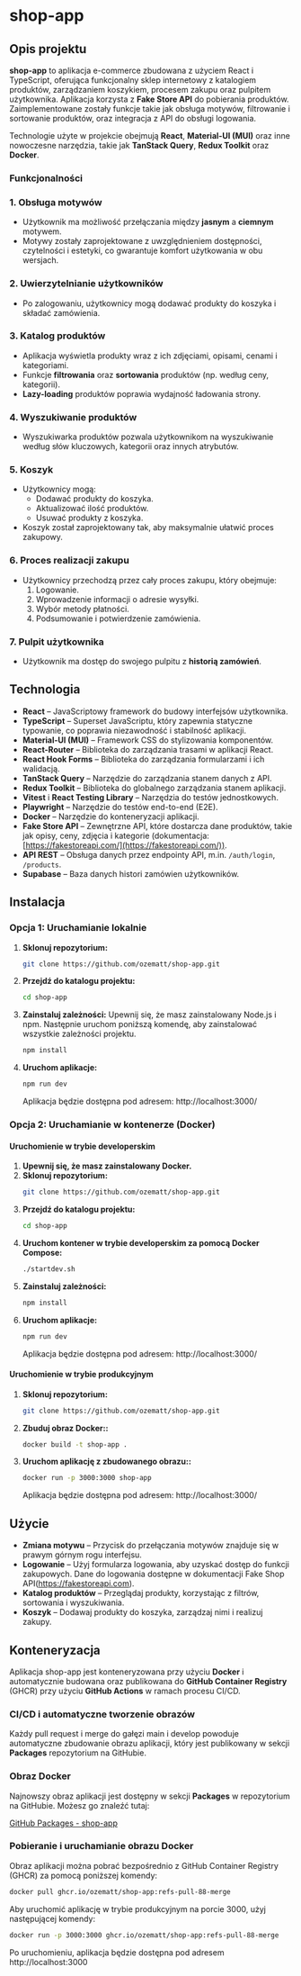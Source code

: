# shop-app



## Opis projektu

**shop-app** to aplikacja e-commerce zbudowana z użyciem React i TypeScript, oferująca funkcjonalny sklep internetowy z katalogiem produktów, zarządzaniem koszykiem, procesem zakupu oraz pulpitem użytkownika. Aplikacja korzysta z **Fake Store API** do pobierania produktów. Zaimplementowane zostały funkcje takie jak obsługa motywów, filtrowanie i sortowanie produktów, oraz integracja z API do obsługi logowania.

Technologie użyte w projekcie obejmują **React**, **Material-UI (MUI)** oraz inne nowoczesne narzędzia, takie jak **TanStack Query**, **Redux Toolkit** oraz **Docker**.



### Funkcjonalności


### 1. Obsługa motywów

- Użytkownik ma możliwość przełączania między **jasnym** a **ciemnym** motywem.
- Motywy zostały zaprojektowane z uwzględnieniem dostępności, czytelności i estetyki, co gwarantuje komfort użytkowania w obu wersjach.

### 2. Uwierzytelnianie użytkowników

- Po zalogowaniu, użytkownicy mogą dodawać produkty do koszyka i składać zamówienia.

### 3. Katalog produktów

- Aplikacja wyświetla produkty wraz z ich zdjęciami, opisami, cenami i kategoriami.
- Funkcje **filtrowania** oraz **sortowania** produktów (np. według ceny, kategorii).
- **Lazy-loading** produktów poprawia wydajność ładowania strony.

### 4. Wyszukiwanie produktów

- Wyszukiwarka produktów pozwala użytkownikom na wyszukiwanie według słów kluczowych, kategorii oraz innych atrybutów.

### 5. Koszyk

- Użytkownicy mogą:
  - Dodawać produkty do koszyka.
  - Aktualizować ilość produktów.
  - Usuwać produkty z koszyka.
- Koszyk został zaprojektowany tak, aby maksymalnie ułatwić proces zakupowy.

### 6. Proces realizacji zakupu

- Użytkownicy przechodzą przez cały proces zakupu, który obejmuje:
  1. Logowanie.
  2. Wprowadzenie informacji o adresie wysyłki.
  3. Wybór metody płatności.
  4. Podsumowanie i potwierdzenie zamówienia.

### 7. Pulpit użytkownika

- Użytkownik ma dostęp do swojego pulpitu z **historią zamówień**.



## Technologia


- **React** – JavaScriptowy framework do budowy interfejsów użytkownika.
- **TypeScript** – Superset JavaScriptu, który zapewnia statyczne typowanie, co poprawia niezawodność i stabilność aplikacji.
- **Material-UI (MUI)** – Framework CSS do stylizowania komponentów.
- **React-Router** – Biblioteka do zarządzania trasami w aplikacji React.
- **React Hook Forms** – Biblioteka do zarządzania formularzami i ich walidacją.
- **TanStack Query** – Narzędzie do zarządzania stanem danych z API.
- **Redux Toolkit** – Biblioteka do globalnego zarządzania stanem aplikacji.
- **Vitest** i **React Testing Library** – Narzędzia do testów jednostkowych.
- **Playwright** – Narzędzie do testów end-to-end (E2E).
- **Docker** – Narzędzie do konteneryzacji aplikacji.
- **Fake Store API** – Zewnętrzne API, które dostarcza dane produktów, takie jak opisy, ceny, zdjęcia i kategorie (dokumentacja: [https://fakestoreapi.com/](https://fakestoreapi.com/)).
- **API REST** – Obsługa danych przez endpointy API, m.in. `/auth/login`, `/products`.
- **Supabase** – Baza danych histori zamówien użytkowników.



## Instalacja


### Opcja 1: Uruchamianie lokalnie

1. **Sklonuj repozytorium:**
   ```sh
   git clone https://github.com/ozematt/shop-app.git
   ```
2. **Przejdź do katalogu projektu:**
   ```sh
   cd shop-app
   ```
3. **Zainstaluj zależności:**
   Upewnij się, że masz zainstalowany Node.js i npm. Następnie uruchom poniższą komendę, aby zainstalować wszystkie zależności projektu.
   ```sh
   npm install
   ```
4. **Uruchom aplikacje:**
   ```sh
   npm run dev
   ```
   Aplikacja będzie dostępna pod adresem: http://localhost:3000/


### Opcja 2: Uruchamianie w kontenerze (Docker)

#### Uruchomienie w trybie developerskim

1. **Upewnij się, że masz zainstalowany Docker.**
2. **Sklonuj repozytorium:**
   ```sh
   git clone https://github.com/ozematt/shop-app.git
   ```
3. **Przejdź do katalogu projektu:**
   ```sh
   cd shop-app
   ```
4. **Uruchom kontener w trybie developerskim za pomocą Docker Compose:**
   ```sh
   ./startdev.sh
   ```
4. **Zainstaluj zależności:**
   ```sh
   npm install
   ```
5. **Uruchom aplikacje:**
   ```sh
   npm run dev
   ```
   Aplikacja będzie dostępna pod adresem: http://localhost:3000/

   
#### Uruchomienie w trybie produkcyjnym

1. **Sklonuj repozytorium:**
   ```sh
   git clone https://github.com/ozematt/shop-app.git
   ```
2. **Zbuduj obraz Docker::**
   ```sh
   docker build -t shop-app .
   ```
3. **Uruchom aplikację z zbudowanego obrazu::**
   ```sh
   docker run -p 3000:3000 shop-app
   ```
   Aplikacja będzie dostępna pod adresem: http://localhost:3000/
   


## Użycie


- **Zmiana motywu** – Przycisk do przełączania motywów znajduje się w prawym górnym rogu interfejsu.
- **Logowanie** – Użyj formularza logowania, aby uzyskać dostęp do funkcji zakupowych. Dane do logowania dostępne w dokumentacji Fake Shop API(https://fakestoreapi.com).
- **Katalog produktów** – Przeglądaj produkty, korzystając z filtrów, sortowania i wyszukiwania.
- **Koszyk** – Dodawaj produkty do koszyka, zarządzaj nimi i realizuj zakupy.



## Konteneryzacja


Aplikacja shop-app jest konteneryzowana przy użyciu **Docker** i automatycznie budowana oraz publikowana do **GitHub Container Registry** (GHCR) przy użyciu **GitHub Actions** w ramach procesu CI/CD.


 
### CI/CD i automatyczne tworzenie obrazów


Każdy pull request i merge do gałęzi main i develop powoduje automatyczne zbudowanie obrazu aplikacji, który jest publikowany w sekcji **Packages** repozytorium na GitHubie. 



### Obraz Docker


Najnowszy obraz aplikacji jest dostępny w sekcji **Packages** w repozytorium na GitHubie. Możesz go znaleźć tutaj:

[GitHub Packages - shop-app](https://github.com/ozematt/shop-app/packages)



### Pobieranie i uruchamianie obrazu Docker


Obraz aplikacji można pobrać bezpośrednio z GitHub Container Registry (GHCR) za pomocą poniższej komendy:

```sh
docker pull ghcr.io/ozematt/shop-app:refs-pull-88-merge
```

Aby uruchomić aplikację w trybie produkcyjnym na porcie 3000, użyj następującej komendy:

```sh
docker run -p 3000:3000 ghcr.io/ozematt/shop-app:refs-pull-88-merge
```

Po uruchomieniu, aplikacja będzie dostępna pod adresem http://localhost:3000
